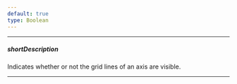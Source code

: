 ```yaml
---
default: true
type: Boolean
---
```

---
##### shortDescription
Indicates whether or not the grid lines of an axis are visible.

---
